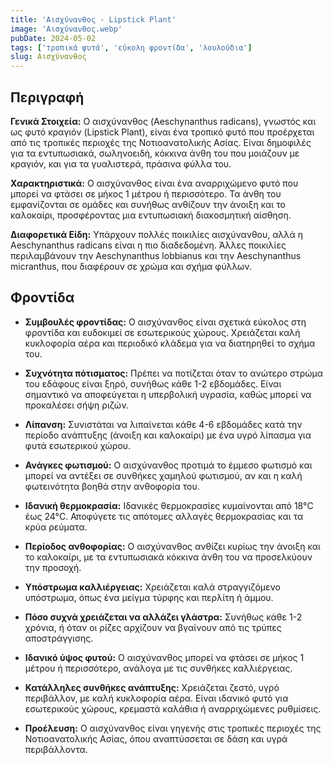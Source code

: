 ```yaml
---
title: 'Αισχύνανθος - Lipstick Plant'
image: 'Αισχύνανθος.webp'
pubDate: 2024-05-02
tags: ['τροπικά φυτά', 'εύκολη φροντίδα', 'λουλούδια']
slug: Αισχύνανθος
---
```


**Περιγραφή**
----------------
**Γενικά Στοιχεία:**
Ο αισχύνανθος (Aeschynanthus radicans), γνωστός και ως φυτό κραγιόν (Lipstick Plant), είναι ένα τροπικό φυτό που προέρχεται από τις τροπικές περιοχές της Νοτιοανατολικής Ασίας. Είναι δημοφιλές για τα εντυπωσιακά, σωληνοειδή, κόκκινα άνθη του που μοιάζουν με κραγιόν, και για τα γυαλιστερά, πράσινα φύλλα του.

**Χαρακτηριστικά:**
Ο αισχύνανθος είναι ένα αναρριχώμενο φυτό που μπορεί να φτάσει σε μήκος 1 μέτρου ή περισσότερο. Τα άνθη του εμφανίζονται σε ομάδες και συνήθως ανθίζουν την άνοιξη και το καλοκαίρι, προσφέροντας μια εντυπωσιακή διακοσμητική αίσθηση.

**Διαφορετικά Είδη:**
Υπάρχουν πολλές ποικιλίες αισχύνανθου, αλλά η Aeschynanthus radicans είναι η πιο διαδεδομένη. Άλλες ποικιλίες περιλαμβάνουν την Aeschynanthus lobbianus και την Aeschynanthus micranthus, που διαφέρουν σε χρώμα και σχήμα φύλλων.

**Φροντίδα**
--------------

* **Συμβουλές φροντίδας:** Ο αισχύνανθος είναι σχετικά εύκολος στη φροντίδα και ευδοκιμεί σε εσωτερικούς χώρους. Χρειάζεται καλή κυκλοφορία αέρα και περιοδικό κλάδεμα για να διατηρηθεί το σχήμα του.

* **Συχνότητα πότισματος:** Πρέπει να ποτίζεται όταν το ανώτερο στρώμα του εδάφους είναι ξηρό, συνήθως κάθε 1-2 εβδομάδες. Είναι σημαντικό να αποφεύγεται η υπερβολική υγρασία, καθώς μπορεί να προκαλέσει σήψη ριζών.

* **Λίπανση:** Συνιστάται να λιπαίνεται κάθε 4-6 εβδομάδες κατά την περίοδο ανάπτυξης (άνοιξη και καλοκαίρι) με ένα υγρό λίπασμα για φυτά εσωτερικού χώρου.

* **Ανάγκες φωτισμού:** Ο αισχύνανθος προτιμά το έμμεσο φωτισμό και μπορεί να αντέξει σε συνθήκες χαμηλού φωτισμού, αν και η καλή φωτεινότητα βοηθά στην ανθοφορία του.

* **Ιδανική θερμοκρασία:** Ιδανικές θερμοκρασίες κυμαίνονται από 18°C έως 24°C. Αποφύγετε τις απότομες αλλαγές θερμοκρασίας και τα κρύα ρεύματα.

* **Περίοδος ανθοφορίας:** Ο αισχύνανθος ανθίζει κυρίως την άνοιξη και το καλοκαίρι, με τα εντυπωσιακά κόκκινα άνθη του να προσελκύουν την προσοχή.

* **Υπόστρωμα καλλιέργειας:** Χρειάζεται καλά στραγγιζόμενο υπόστρωμα, όπως ένα μείγμα τύρφης και περλίτη ή άμμου.

* **Πόσο συχνά χρειάζεται να αλλάζει γλάστρα:** Συνήθως κάθε 1-2 χρόνια, ή όταν οι ρίζες αρχίζουν να βγαίνουν από τις τρύπες αποστράγγισης.

* **Ιδανικό ύψος φυτού:** Ο αισχύνανθος μπορεί να φτάσει σε μήκος 1 μέτρου ή περισσότερο, ανάλογα με τις συνθήκες καλλιέργειας.

* **Κατάλληλες συνθήκες ανάπτυξης:** Χρειάζεται ζεστό, υγρό περιβάλλον, με καλή κυκλοφορία αέρα. Είναι ιδανικό φυτό για εσωτερικούς χώρους, κρεμαστά καλάθια ή αναρριχώμενες ρυθμίσεις.

* **Προέλευση:** Ο αισχύνανθος είναι γηγενής στις τροπικές περιοχές της Νοτιοανατολικής Ασίας, όπου αναπτύσσεται σε δάση και υγρά περιβάλλοντα.